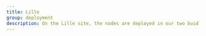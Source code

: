 ```yaml
---
title: Lille
group: deployment
description: On the Lille site, the nodes are deployed in our two buidlings at Inria Lille – Nord Europe. The most part is spread across the A building, usefull for large network and multi-hop experimentations. An additionnal part is deployed in a structure called Le Cube, in the B building, with a variety of boards. 
---
```

